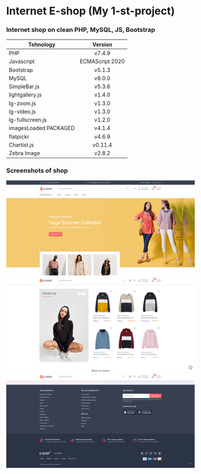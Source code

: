 # Internet E-shop (My 1-st-project)

### Internet shop on clean PHP, MySQL, JS, Bootstrap

|  Tehnology            |     Version     |
| ----------------------|:---------------:|
| PHP                   | v7.4.9          |
| Javascript            | ECMAScript 2020 |
| Bootstrap             | v5.1.3          |
| MySQL                 | v8.0.0          |
| SimpleBar.js          | v5.3.6          |
| lightgallery.js       | v1.4.0          |
| lg-zoom.js            | v1.3.0          |
| lg-video.js           | v1.3.0          |
| lg-fullscreen.js      | v1.2.0          |
| imagesLoaded PACKAGED | v4.1.4          |
| flatpickr             | v4.6.9          |
| Chartist.js           | v0.11.4         |
| Zebra Image           | v2.8.2          |



### Screenshots of shop

![photo](/screenshots_of_shop/1.png)
![photo](/screenshots_of_shop/2.png)
![photo](/screenshots_of_shop/3.png)

